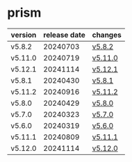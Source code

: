 # prism

| version | release date |             changes              |
|---------|--------------|----------------------------------|
| v5.8.2  | 20240703     | [v5.8.2](./v5.8.2-20240703.md)   |
| v5.11.0 | 20240719     | [v5.11.0](./v5.11.0-20240719.md) |
| v5.12.1 | 20241114     | [v5.12.1](./v5.12.1-20241114.md) |
| v5.8.1  | 20240430     | [v5.8.1](./v5.8.1-20240430.md)   |
| v5.11.2 | 20240916     | [v5.11.2](./v5.11.2-20240916.md) |
| v5.8.0  | 20240429     | [v5.8.0](./v5.8.0-20240429.md)   |
| v5.7.0  | 20240323     | [v5.7.0](./v5.7.0-20240323.md)   |
| v5.6.0  | 20240319     | [v5.6.0](./v5.6.0-20240319.md)   |
| v5.11.1 | 20240809     | [v5.11.1](./v5.11.1-20240809.md) |
| v5.12.0 | 20241114     | [v5.12.0](./v5.12.0-20241114.md) |

